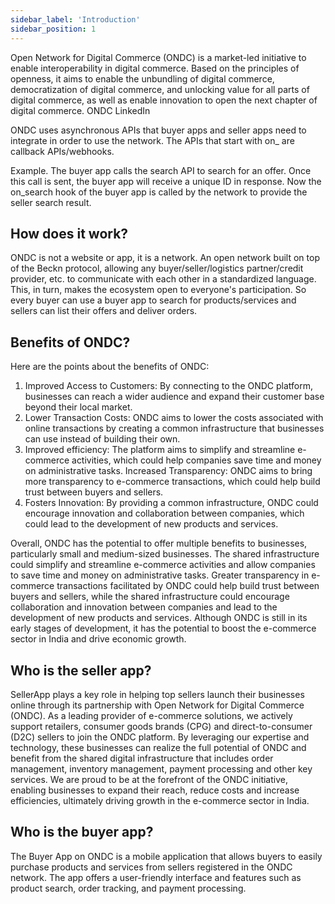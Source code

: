 ```yaml
---
sidebar_label: 'Introduction'
sidebar_position: 1
---
```


Open Network for Digital Commerce (ONDC) is a market-led initiative to enable interoperability in digital commerce. Based on the principles of openness, it aims to enable the unbundling of digital commerce, democratization of digital commerce, and unlocking value for all parts of digital commerce, as well as enable innovation to open the next chapter of digital commerce. ONDC LinkedIn

ONDC uses asynchronous APIs that buyer apps and seller apps need to integrate in order to use the network. The APIs that start with on_ are callback APIs/webhooks.

Example. The buyer app calls the search API to search for an offer. Once this call is sent, the buyer app will receive a unique ID in response. Now the on_search hook of the buyer app is called by the network to provide the seller search result.

## How does it work?​

ONDC is not a website or app, it is a network. An open network built on top of the Beckn protocol, allowing any buyer/seller/logistics partner/credit provider, etc. to communicate with each other in a standardized language. This, in turn, makes the ecosystem open to everyone's participation. So every buyer can use a buyer app to search for products/services and sellers can list their offers and deliver orders.

## Benefits of ONDC?
 
Here are the points about the benefits of ONDC:
1. Improved Access to Customers: By connecting to the ONDC platform, businesses can reach a wider audience and expand their customer base beyond their local market.                     
2. Lower Transaction Costs: ONDC aims to lower the costs associated with online transactions by creating a common infrastructure that businesses can use instead of building their own.
3. Improved efficiency: The platform aims to simplify and streamline e-commerce activities, which could help companies save time and money on administrative tasks. Increased Transparency: ONDC aims to bring more transparency to e-commerce transactions, which could help build trust between buyers and sellers.                                                                                                                                         
4. Fosters Innovation: By providing a common infrastructure, ONDC could encourage innovation and collaboration between companies, which could lead to the development of new products and services.      


Overall, ONDC has the potential to offer multiple benefits to businesses, particularly small and medium-sized businesses. The shared infrastructure could simplify and streamline e-commerce activities and allow companies to save time and money on administrative tasks. Greater transparency in e-commerce transactions facilitated by ONDC could help build trust between buyers and sellers, while the shared infrastructure could encourage collaboration and innovation between companies and lead to the development of new products and services. Although ONDC is still in its early stages of development, it has the potential to boost the e-commerce sector in India and drive economic growth.                          

## Who is the seller app?
SellerApp plays a key role in helping top sellers launch their businesses online through its partnership with Open Network for Digital Commerce (ONDC). As a leading provider of e-commerce solutions, we actively support retailers, consumer goods brands (CPG) and direct-to-consumer (D2C) sellers to join the ONDC platform. By leveraging our expertise and technology, these businesses can realize the full potential of ONDC and benefit from the shared digital infrastructure that includes order management, inventory management, payment processing and other key services. We are proud to be at the forefront of the ONDC initiative, enabling businesses to expand their reach, reduce costs and increase efficiencies, ultimately driving growth in the e-commerce sector in India.
## Who is the buyer app?
The Buyer App on ONDC is a mobile application that allows buyers to easily purchase products and services from sellers registered in the ONDC network. The app offers a user-friendly interface and features such as product search, order tracking, and payment processing.
